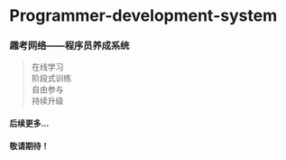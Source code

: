 # Programmer-development-system
### 趣考网络——程序员养成系统

>在线学习  
>阶段式训练  
>自由参与  
>持续升级  

#### 后续更多...
#### 敬请期待！
